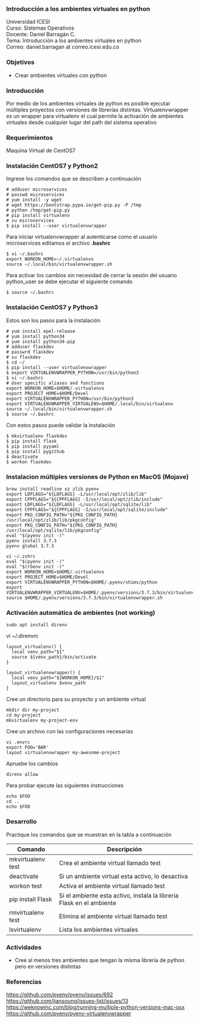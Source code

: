 ### Introducción a los ambientes virtuales en python
Universidad ICESI  
Curso: Sistemas Operativos  
Docente: Daniel Barragán C.  
Tema: Introducción a los ambientes virtuales en python  
Correo: daniel.barragan at correo.icesi.edu.co

### Objetivos
* Crear ambientes virtuales con python

### Introducción
Por medio de los ambientes virtuales de python es posible ejecutar múltiples proyectos con versiones de librerías distintas.
Virtualenvwrapper es un wrapper para virtualenv el cual permite la activación de ambientes virtuales desde cualquier lugar del path del sistema operativo

### Requerimientos
Maquina Virtual de CentOS7

### Instalación CentOS7 y Python2
Ingrese los comandos que se describen a continuación

```
# adduser microservices
# passwd microservices
# yum install -y wget
# wget https://bootstrap.pypa.io/get-pip.py -P /tmp
# python /tmp/get-pip.py
# pip install virtualenv
# su microservices
$ pip install --user virtualenvwrapper
```
Para iniciar virtualenvwrapper al autenticarse como el usuario microservices editamos el archivo **.bashrc**
```
$ vi ~/.bashrc
export WORKON_HOME=~/.virtualenvs
source ~/.local/bin/virtualenvwrapper.sh
```
Para activar los cambios sin necesidad de cerrar la sesión del usuario python_user se debe ejecutar el siguiente comando
```
$ source ~/.bashrc
```

### Instalación CentOS7 y Python3

Estos son los pasos para la instalación
```
# yum install epel-release
# yum install python34
# yum install python34-pip
# adduser flaskdev
# passwrd flaskdev
# su flaskdev
$ cd ~/
$ pip install --user virtualenvwrapper
$ export VIRTUALENVWRAPPER_PYTHON=/usr/bin/python3
$ vi ~/.bashrc
# User specific aliases and functions
export WORKON_HOME=$HOME/.virtualenvs
export PROJECT_HOME=$HOME/Devel
export VIRTUALENVWRAPPER_PYTHON=/usr/bin/python3
export VIRTUALENVWRAPPER_VIRTUALENV=$HOME/.local/bin/virtualenv
source ~/.local/bin/virtualenvwrapper.sh
$ source ~/.bashrc
```

Con estos pasos puede validar la instalación
```
$ mkvirtualenv flaskdev
$ pip install flask
$ pip install pyyaml
$ pip install pygithub
$ deactivate
$ workon flaskdev
```

### Instalacion múltiples versiones de Python en MacOS (Mojave)

```
brew install readline xz zlib pyenv
export LDFLAGS="${LDFLAGS} -L/usr/local/opt/zlib/lib"
export CPPFLAGS="${CPPFLAGS} -I/usr/local/opt/zlib/include"
export LDFLAGS="${LDFLAGS} -L/usr/local/opt/sqlite/lib"
export CPPFLAGS="${CPPFLAGS} -I/usr/local/opt/sqlite/include"
export PKG_CONFIG_PATH="${PKG_CONFIG_PATH} /usr/local/opt/zlib/lib/pkgconfig"
export PKG_CONFIG_PATH="${PKG_CONFIG_PATH} /usr/local/opt/sqlite/lib/pkgconfig"
eval "$(pyenv init -)"
pyenv install 3.7.3
pyenv global 3.7.3

vi ~/.zshrc
eval "$(pyenv init -)"
eval "$(rbenv init -)"
export WORKON_HOME=$HOME/.virtualenvs
export PROJECT_HOME=$HOME/Devel
export VIRTUALENVWRAPPER_PYTHON=$HOME/.pyenv/shims/python
export VIRTUALENVWRAPPER_VIRTUALENV=$HOME/.pyenv/versions/3.7.3/bin/virtualenv
source $HOME/.pyenv/versions/3.7.3/bin/virtualenvwrapper.sh
```

### Activación automática de ambientes (not working)

```
sudo apt install direnv
```

vi ~/.direnvrc
```
layout_virtualenv() {
  local venv_path="$1"
  source ${venv_path}/bin/activate
}

layout_virtualenvwrapper() {
  local venv_path="${WORKON_HOME}/$1"
  layout_virtualenv $venv_path
}
```

Cree un directorio para su proyecto y un ambiente virtual
```
mkdir dir my-project
cd my-project
mkvirtualenv my-project-env
```

Cree un archivo con las configuraciones necesarias
```
vi .envrc
export FOO='BAR'
layout virtualenvwrapper my-awesome-project

```

Apruebe los cambios
```
direnv allow
```

Para probar ejecute las siguientes instrucciones
```
echo $FOO
cd ..
echo $FOO
```

### Desarrollo

Practique los comandos que se muestran en la tabla a continuación

| Comando | Descripción |
|---	|---	|
| mkvirtualenv test	| Crea el ambiente virtual llamado test	|
| deactivate	| Si un ambiente virtual esta activo, lo desactiva	|
| workon test	| Activa el ambiente virtual llamado test	|
| pip install Flask	| Si el ambiente esta activo, instala la libreria Flask en el ambiente	|
| rmvirtualenv test	| Elimina el ambiente virtual llamado test	|
| lsvirtualenv | Lista los ambientes virtuales |

### Actividades

* Cree al menos tres ambientes que tengan la misma librería de python pero en versiones distintas

### Referencias

https://github.com/pyenv/pyenv/issues/692  
https://github.com/jiansoung/issues-list/issues/13  
https://weknowinc.com/blog/running-multiple-python-versions-mac-osx  
https://github.com/pyenv/pyenv-virtualenvwrapper
